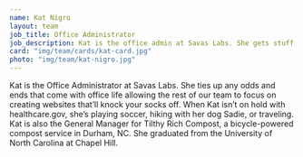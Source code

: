 ```yaml
---
name: Kat Nigro
layout: team
job_title: Office Administrator
job_description: Kat is the office admin at Savas Labs. She gets stuff done.
card: "img/team/cards/kat-card.jpg"
photo: "img/team/kat-nigro.jpg"
---
```


Kat is the Office Administrator at Savas Labs. She ties up any odds and ends
that come with office life allowing the rest of our team to focus on creating
websites that’ll knock your socks off. When Kat isn’t on hold with
healthcare.gov, she’s playing soccer, hiking with her dog Sadie, or traveling.
Kat is also the General Manager for Tilthy Rich Compost, a bicycle-powered
compost service in Durham, NC. She graduated from the University of North
Carolina at Chapel Hill.
